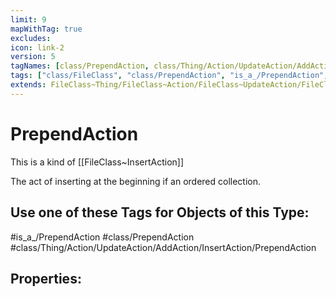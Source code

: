 ```yaml
---
limit: 9
mapWithTag: true
excludes:
icon: link-2
version: 5
tagNames: [class/PrependAction, class/Thing/Action/UpdateAction/AddAction/InsertAction/PrependAction, is_a_/PrependAction, schema-org/PrependAction]
tags: ["class/FileClass", "class/PrependAction", "is_a_/PrependAction", "class/Thing/Action/UpdateAction/AddAction/InsertAction/PrependAction"]
extends: FileClass~Thing/FileClass~Action/FileClass~UpdateAction/FileClass~AddAction/FileClass~InsertAction
---
```


# PrependAction
This is a kind of [[FileClass~InsertAction]]

The act of inserting at the beginning if an ordered collection.


## Use one of these Tags for Objects of this Type:

#is_a_/PrependAction
#class/PrependAction
#class/Thing/Action/UpdateAction/AddAction/InsertAction/PrependAction

## Properties:


